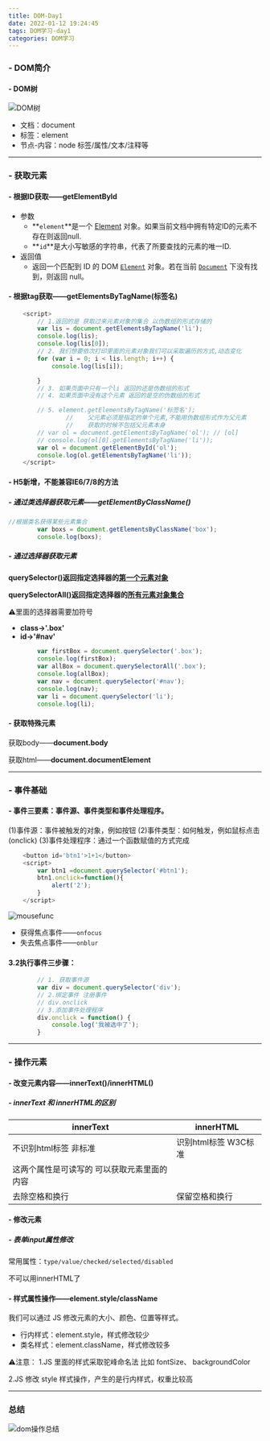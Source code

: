```yaml
---
title: DOM-Day1
date: 2022-01-12 19:24:45
tags: DOM学习-day1
categories: DOM学习
---
```


### - DOM简介

#### - DOM树
![DOM树](https://cdn.jsdelivr.net/gh/jannicaTan/image_picX@master/DOM-study/DOM树.webp)

- 文档：document
- 标签：element
- 节点-内容：node 标签/属性/文本/注释等

------

### - 获取元素

#### - 根据ID获取——getElementById

- 参数
  - **`element`**是一个 [Element](https://developer.mozilla.org/zh-CN/docs/Web/API/Element) 对象。如果当前文档中拥有特定ID的元素不存在则返回null.
  - **`id`**是大小写敏感的字符串，代表了所要查找的元素的唯一ID.
- 返回值
  - 返回一个匹配到 ID 的 DOM [`Element`](https://developer.mozilla.org/zh-CN/docs/Web/API/Element) 对象。若在当前 [`Document`](https://developer.mozilla.org/zh-CN/docs/Web/API/Document) 下没有找到，则返回 null。

#### - 根据tag获取——getElementsByTagName(标签名)

```javascript
    <script>
        // 1.返回的是 获取过来元素对象的集合 以伪数组的形式存储的
        var lis = document.getElementsByTagName('li');
        console.log(lis);
        console.log(lis[0]);
        // 2. 我们想要依次打印里面的元素对象我们可以采取遍历的方式,动态变化
        for (var i = 0; i < lis.length; i++) {
            console.log(lis[i]);

        }
        // 3. 如果页面中只有一个li 返回的还是伪数组的形式 
        // 4. 如果页面中没有这个元素 返回的是空的伪数组的形式

        // 5. element.getElementsByTagName('标签名'); 
				//    父元素必须是指定的单个元素,不能用伪数组形式作为父元素
				//    获取的时候不包括父元素本身
        // var ol = document.getElementsByTagName('ol'); // [ol]
        // console.log(ol[0].getElementsByTagName('li'));
        var ol = document.getElementById('ol');
        console.log(ol.getElementsByTagName('li'));
    </script>
```

#### - H5新增，不能兼容IE6/7/8的方法

##### - 通过类选择器获取元素——getElementByClassName()

```javascript
//根据类名获得某些元素集合
        var boxs = document.getElementsByClassName('box');
        console.log(boxs);
```

##### - 通过选择器获取元素

**querySelector()**返回指定选择器的**<u>第一个元素对象</u>**  

**querySelectorAll()**返回指定选择器的**<u>所有元素对象集合</u>**

⚠️里面的选择器需要加符号

- **class->'.box'** 
-  **id->'#nav'**

```js
        var firstBox = document.querySelector('.box');
        console.log(firstBox);
        var allBox = document.querySelectorAll('.box');
        console.log(allBox);
        var nav = document.querySelector('#nav');
        console.log(nav);
        var li = document.querySelector('li');
        console.log(li);
```

#### - 获取特殊元素

获取body——**document.body**

获取html——**document.documentElement**

------

### - 事件基础

#### - 事件三要素：事件源、事件类型和事件处理程序。

(1)事件源：事件被触发的对象，例如按钮
(2)事件类型：如何触发，例如鼠标点击(onclick)
(3)事件处理程序：通过一个函数赋值的方式完成

```javascript
    <button id='btn1'>1+1</button>
    <script>
        var btn1 =document.querySelector('#btn1');
        btn1.onclick=function(){
            alert('2');
        }
    </script>
```

![mousefunc](https://cdn.jsdelivr.net/gh/jannicaTan/image_picX@master/DOM-study/mousefunc.webp)

- 获得焦点事件——`onfocus` 
- 失去焦点事件——`onblur`

#### 3.2执行事件三步骤：

```js
        // 1. 获取事件源
        var div = document.querySelector('div');
        // 2.绑定事件 注册事件
        // div.onclick 
        // 3.添加事件处理程序 
        div.onclick = function() {
            console.log('我被选中了');
        }
```

------

### - 操作元素

#### - 改变元素内容——innerText()/innerHTML()

##### - innerText 和 innerHTML的区别

| innerText                                    | innerHTML            |
| -------------------------------------------- | -------------------- |
| 不识别html标签 非标准                        | 识别html标签 W3C标准 |
| 这两个属性是可读写的  可以获取元素里面的内容                           |
| 去除空格和换行                               | 保留空格和换行       |

#### - 修改元素

##### - 表单input属性修改

常用属性：`type/value/checked/selected/disabled`

不可以用innerHTML了

#### - 样式属性操作——element.style/className

我们可以通过 JS 修改元素的大小、颜色、位置等样式。

- 行内样式：element.style，样式修改较少
- 类名样式：element.className，样式修改较多

⚠️注意：
1.JS 里面的样式采取驼峰命名法 比如 fontSize、 backgroundColor 

2.JS 修改 style 样式操作，产生的是行内样式，权重比较高

------

### 总结

![dom操作总结](https://cdn.jsdelivr.net/gh/jannicaTan/image_picX@master/DOM-study/dom操作总结.webp)
